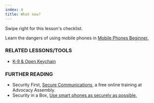 ```yaml
---
index: 4
title: What now?
---
```

Swipe right for this lesson's checklist.

Learn the dangers of using mobile phones in [Mobile Phones Beginner.](umbrella://lesson/mobile-phones/0)

### RELATED LESSONS/TOOLS

*   [K-9 & Open Keychain](umbrella://lesson/k9-apg)

### FURTHER READING

* 	Security First, [Secure Communications](https://advocacyassembly.org/en/courses/33/#/chapter/1/lesson/1), a free online training at Advocacy Assembly. 
*   Security in a Box, [Use smart phones as securely as possible.](https://securityinabox.org/en/guide/smartphones)